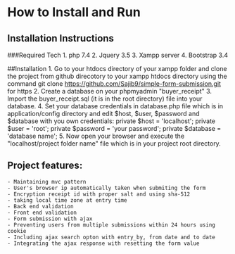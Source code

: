 # How to Install and Run 

## Installation Instructions

###Required Tech
    1. php 7.4
    2. Jquery 3.5
    3. Xampp server
    4. Bootstrap 3.4
    
##Installation
    1. Go to your htdocs directory of your xampp folder and clone the project from github direcotory to your xampp htdocs 
    directory  using the command git clone https://github.com/Sajib9/simple-form-submission.git for https 
    2. Create a database on your phpmyadmin "buyer_receipt" 
    3. Import the buyer_receipt.sql (it is in the root directory) file into your database.
    4. Set your database credentials in database.php file which is in application/config directory and edit $host, $user, $password and $database with you own credentials:
        private $host = 'localhost';
        private $user = 'root';
        private $password = 'your password';
        private $database = 'database name'; 
    5. Now open your browser and execute the "localhost/project folder name" file which is in your project root directory.     
    
 ## Project features:
    - Maintaining mvc pattern
    - User's browser ip automatically taken when submiting the form
    - Encryption receipt id with proper salt and using sha-512
    - taking local time zone at entry time
    - Back end validation
    - Front end validation
    - Form submission with ajax 
    - Preventing users from multiple submissions within 24 hours using cookie
    - Including ajax search opton with entry_by, from date and to date
    - Integrating the ajax response with resetting the form value   